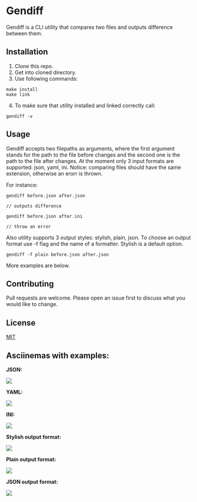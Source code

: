 # Gendiff

Gendiff is a CLI utility that compares two files and outputs difference between them.

## Installation

1. Clone this repo.
2. Get into cloned directory.
3. Use following commands:

```
make install
make link
```
4. To make sure that utility installed and linked correctly call:
```
gendiff -v
```

## Usage

Gendiff accepts two filepaths as arguments, where the first argument stands for the path to the file before changes and the second one is the path to the file after changes. At the moment only 3 input formats are supported: json, yaml, ini.
Notice: comparing files should have the same extension, otherwise an erorr is thrown. 

For instance:

```
gendiff before.json after.json

// outputs difference

gendiff before.json after.ini

// throw an error
```

Also utility supports 3 output styles: stylish, plain, json. To choose an output format use -f flag and the name of a formatter.
Stylish is a default option.

```
gendiff -f plain before.json after.json
```
More examples are below.

## Contributing
Pull requests are welcome. Please open an issue first to discuss what you would like to change.

## License
[MIT](https://choosealicense.com/licenses/mit/)

## Asciinemas with examples:

**JSON:**

<a href="https://asciinema.org/a/zbxMLcY5JMlPrYAFjYvCybg6C" target="_blank"><img src="https://asciinema.org/a/zbxMLcY5JMlPrYAFjYvCybg6C.svg" /></a>

**YAML:**

<a href="https://asciinema.org/a/Ao9GCzq2b33y89zm5Uhp809v3" target="_blank"><img src="https://asciinema.org/a/Ao9GCzq2b33y89zm5Uhp809v3.svg" /></a>

**INI:**

<a href="https://asciinema.org/a/IGePfOr76kKyROeCtHom9RrtG" target="_blank"><img src="https://asciinema.org/a/IGePfOr76kKyROeCtHom9RrtG.svg" /></a>

**Stylish output format:**

<a href="https://asciinema.org/a/iKiALb5pW5IfHZrsJCzBpIon2" target="_blank"><img src="https://asciinema.org/a/iKiALb5pW5IfHZrsJCzBpIon2.svg" /></a>

**Plain output format:**

<a href="https://asciinema.org/a/W2c5ATsjdOtpeOt70ots9hYwm" target="_blank"><img src="https://asciinema.org/a/W2c5ATsjdOtpeOt70ots9hYwm.svg" /></a>

**JSON output format:**

<a href="https://asciinema.org/a/cxyp2FyyGyr3bmdmARHkxc7e0" target="_blank"><img src="https://asciinema.org/a/cxyp2FyyGyr3bmdmARHkxc7e0.svg" /></a>